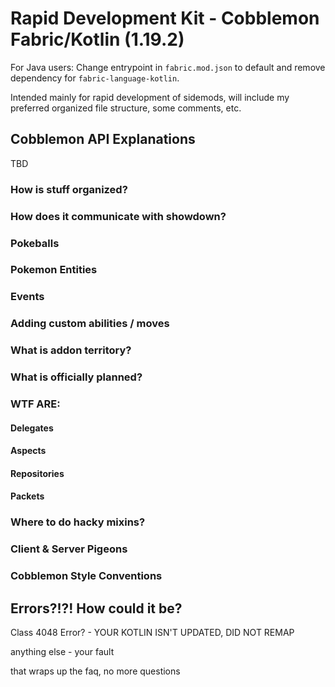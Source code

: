 # Rapid Development Kit - Cobblemon Fabric/Kotlin (1.19.2)
For Java users: Change entrypoint in `fabric.mod.json` to default and remove dependency for `fabric-language-kotlin`.

Intended mainly for rapid development of sidemods, will include my preferred organized file structure, some comments, etc.


## Cobblemon API Explanations
TBD
### How is stuff organized?
### How does it communicate with showdown?
### Pokeballs
### Pokemon Entities
### Events
### Adding custom abilities / moves
### What is addon territory?
### What is officially planned?
### WTF ARE:
#### Delegates
#### Aspects
#### Repositories
#### Packets
### Where to do hacky mixins?
### Client & Server Pigeons
### Cobblemon Style Conventions

## Errors?!?! How could it be?
Class 4048 Error? - YOUR KOTLIN ISN'T UPDATED, DID NOT REMAP

anything else - your fault

that wraps up the faq, no more questions
